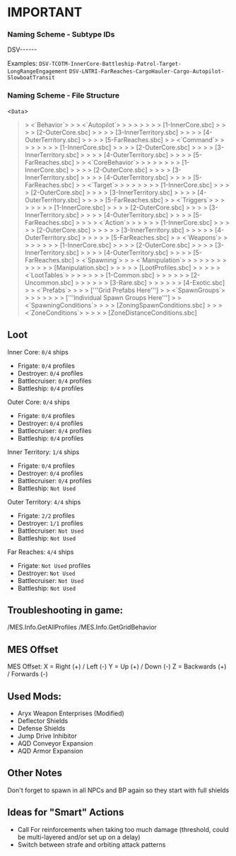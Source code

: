# IMPORTANT
### Naming Scheme - Subtype IDs
DSV-<Faction>-<Sector>-<Ship>-<Sub-Behavior>-<TypeOfProfile>-<DescriptionOfProfile>

Examples:
`DSV-TCOTM-InnerCore-Battleship-Patrol-Target-LongRangeEngagement`
`DSV-LNTRI-FarReaches-CargoHauler-Cargo-Autopilot-SlowboatTransit`

### Naming Scheme - File Structure
<`Data`>
> <Faction>
> > <`Behavior`>
> > > <`Autopilot`>
> > > > <Ship>
> > > > > [1-InnerCore.sbc]
> > > > > [2-OuterCore.sbc]
> > > > > [3-InnerTerritory.sbc]
> > > > > [4-OuterTerritory.sbc]
> > > > > [5-FarReaches.sbc]
> > > <`Command`>
> > > > <Ship>
> > > > > [1-InnerCore.sbc]
> > > > > [2-OuterCore.sbc]
> > > > > [3-InnerTerritory.sbc]
> > > > > [4-OuterTerritory.sbc]
> > > > > [5-FarReaches.sbc]
> > > <`CoreBehavior`>
> > > > <Ship>
> > > > > [1-InnerCore.sbc]
> > > > > [2-OuterCore.sbc]
> > > > > [3-InnerTerritory.sbc]
> > > > > [4-OuterTerritory.sbc]
> > > > > [5-FarReaches.sbc]
> > > <`Target`>
> > > > <Ship>
> > > > > [1-InnerCore.sbc]
> > > > > [2-OuterCore.sbc]
> > > > > [3-InnerTerritory.sbc]
> > > > > [4-OuterTerritory.sbc]
> > > > > [5-FarReaches.sbc]
> > > <`Triggers`>
> > > > <Ship>
> > > > > [1-InnerCore.sbc]
> > > > > [2-OuterCore.sbc]
> > > > > [3-InnerTerritory.sbc]
> > > > > [4-OuterTerritory.sbc]
> > > > > [5-FarReaches.sbc]
> > > > > <`Action`>
> > > > > > [1-InnerCore.sbc]
> > > > > > [2-OuterCore.sbc]
> > > > > > [3-InnerTerritory.sbc]
> > > > > > [4-OuterTerritory.sbc]
> > > > > > [5-FarReaches.sbc]
> > > <`Weapons`>
> > > > <Ship>
> > > > > [1-InnerCore.sbc]
> > > > > [2-OuterCore.sbc]
> > > > > [3-InnerTerritory.sbc]
> > > > > [4-OuterTerritory.sbc]
> > > > > [5-FarReaches.sbc]
> >  <`Spawning`>
> > > <`Manipulation`>
> > > > <Sector>
> > > > > <Ship>
> > > > > > [Manipulation.sbc]
> > > > > > [LootProfiles.sbc]
> > > > > > <`LootTables`>
> > > > > > > [1-Common.sbc]
> > > > > > > [2-Uncommon.sbc]
> > > > > > > [3-Rare.sbc]
> > > > > > > [4-Exotic.sbc]
> > > <`Prefabs`>
> > > > ['''Grid Prefabs Here''']
> > > <`SpawnGroups`>
> > > > <Sector>
> > > > > ['''Individual Spawn Groups Here''']
> > > <`SpawningConditions`>
> > > > [ZoningSpawnConditions.sbc]
> > > > <`ZoneConditions`>
> > > > > [ZoneDistanceConditions.sbc]

## Loot
Inner Core:      `0/4` ships
- Frigate: `0/4` profiles
- Destroyer: `0/4` profiles
- Battlecruiser: `0/4` profiles
- Battleship: `0/4` profiles

Outer Core:      `0/4` ships
- Frigate: `0/4` profiles
- Destroyer: `0/4` profiles
- Battlecruiser: `0/4` profiles
- Battleship: `0/4` profiles

Inner Territory: `1/4` ships
- Frigate: `0/4` profiles
- Destroyer: `0/4` profiles
- Battlecruiser: `0/4` profiles
- Battleship: `Not Used`

Outer Territory: `4/4` ships
- Frigate: `2/2` profiles
- Destroyer: `1/1` profiles
- Battlecruiser: `Not Used`
- Battleship: `Not Used`

Far Reaches:     `4/4` ships
- Frigate: `Not Used` profiles
- Destroyer: `Not Used`
- Battlecruiser: `Not Used`
- Battleship: `Not Used`


## Troubleshooting in game:
/MES.Info.GetAllProfiles
/MES.Info.GetGridBehavior


## MES Offset
MES Offset:
X = Right (+) / Left (-)
Y = Up (+) / Down (-)
Z = Backwards (+) / Forwards (-)



## Used Mods:
- Aryx Weapon Enterprises (Modified)
- Deflector Shields
- Defense Shields
- Jump Drive Inhibitor
- AQD Conveyor Expansion
- AQD Armor Expansion


## Other Notes
Don't forget to spawn in all NPCs and BP again so they start with full shields



## Ideas for "Smart" Actions
- Call For reinforcements when taking too much damage (threshold, could be multi-layered and/or set up on a delay)
- Switch between strafe and orbiting attack patterns